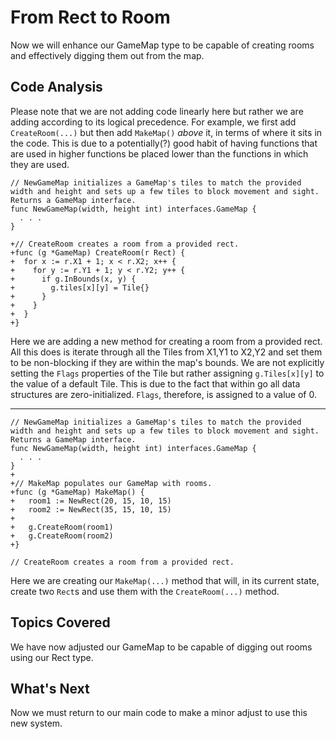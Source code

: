 # From Rect to Room
Now we will enhance our GameMap type to be capable of creating rooms and effectively digging them out from the map.

## Code Analysis
Please note that we are not adding code linearly here but rather we are adding according to its logical precedence. For example, we first add `CreateRoom(...)` but then add `MakeMap()` _above_ it, in terms of where it sits in the code. This is due to a potentially(?) good habit of having functions that are used in higher functions be placed lower than the functions in which they are used.

```
// NewGameMap initializes a GameMap's tiles to match the provided width and height and sets up a few tiles to block movement and sight. Returns a GameMap interface.
func NewGameMap(width, height int) interfaces.GameMap {
  . . .
}

+// CreateRoom creates a room from a provided rect.
+func (g *GameMap) CreateRoom(r Rect) {
+  for x := r.X1 + 1; x < r.X2; x++ {
+    for y := r.Y1 + 1; y < r.Y2; y++ {
+      if g.InBounds(x, y) {
+        g.tiles[x][y] = Tile{}
+      }
+    }
+  }
+}
```
Here we are adding a new method for creating a room from a provided rect. All this does is iterate through all the Tiles from X1,Y1 to X2,Y2 and set them to be non-blocking if they are within the map's bounds. We are not explicitly setting the `Flags` properties of the Tile but rather assigning `g.Tiles[x][y]` to the value of a default Tile. This is due to the fact that within go all data structures are zero-initialized. `Flags`, therefore, is assigned to a value of 0.

---
```
// NewGameMap initializes a GameMap's tiles to match the provided width and height and sets up a few tiles to block movement and sight. Returns a GameMap interface.
func NewGameMap(width, height int) interfaces.GameMap {
  . . .
}
+
+// MakeMap populates our GameMap with rooms.
+func (g *GameMap) MakeMap() {
+	room1 := NewRect(20, 15, 10, 15)
+	room2 := NewRect(35, 15, 10, 15)
+
+	g.CreateRoom(room1)
+	g.CreateRoom(room2)
+}

// CreateRoom creates a room from a provided rect.
```
Here we are creating our `MakeMap(...)` method that will, in its current state, create two `Rect`s and use them with the `CreateRoom(...)` method.

## Topics Covered
We have now adjusted our GameMap to be capable of digging out rooms using our Rect type.

## What's Next
Now we must return to our main code to make a minor adjust to use this new system.

